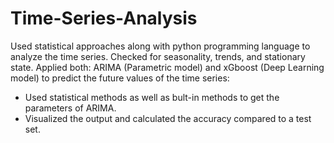 # Time-Series-Analysis
Used statistical approaches along with python programming language to analyze the time series.
Checked for seasonality, trends, and stationary state.
Applied both: ARIMA (Parametric model) and xGboost (Deep Learning model) to predict the future values of the time series:
- Used statistical methods as well as bult-in methods to get the parameters of ARIMA.
- Visualized the output and calculated the accuracy compared to a test set.
